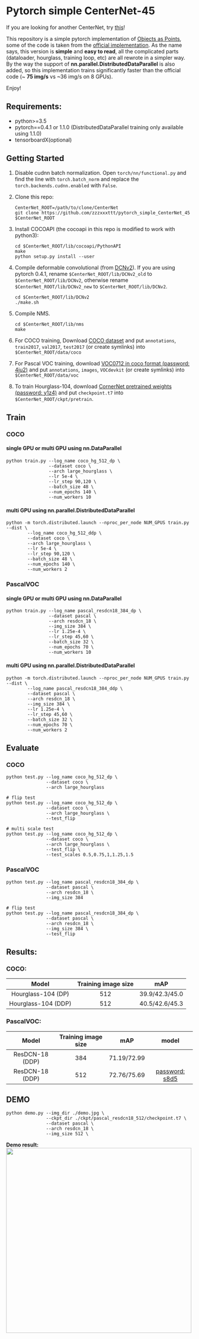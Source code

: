 # Pytorch simple CenterNet-45

If you are looking for another CenterNet, try [this](https://github.com/zzzxxxttt/pytorch_simple_CenterNet_47)!

This repository is a simple pytorch implementation of [Objects as Points](https://arxiv.org/abs/1904.07850), some of the code is taken from the [official implementation](https://github.com/xingyizhou/CenterNet).
As the name says, this version is **simple** and **easy to read**, all the complicated parts (dataloader, hourglass, training loop, etc) are all rewrote in a simpler way.    
By the way the support of **nn.parallel.DistributedDataParallel** is also added, so this implementation trains significantly faster than the official code (~ **75 img/s** vs ~36 img/s on 8 GPUs).

Enjoy!     
 
## Requirements:
- python>=3.5
- pytorch==0.4.1 or 1.1.0 (DistributedDataParallel training only available using 1.1.0)
- tensorboardX(optional)

## Getting Started
1. Disable cudnn batch normalization.
Open `torch/nn/functional.py` and find the line with `torch.batch_norm` and replace the `torch.backends.cudnn.enabled` with `False`.

2. Clone this repo:
    ```
    CenterNet_ROOT=/path/to/clone/CenterNet
    git clone https://github.com/zzzxxxttt/pytorch_simple_CenterNet_45 $CenterNet_ROOT
    ```

3. Install COCOAPI (the cocoapi in this repo is modified to work with python3):
    ```
    cd $CenterNet_ROOT/lib/cocoapi/PythonAPI
    make
    python setup.py install --user
    ```

4. Compile deformable convolutional (from [DCNv2](https://github.com/CharlesShang/DCNv2)).
    If you are using pytorch 0.4.1, rename ```$CenterNet_ROOT/lib/DCNv2_old``` to ```$CenterNet_ROOT/lib/DCNv2```, otherwise rename ```$CenterNet_ROOT/lib/DCNv2_new``` to ```$CenterNet_ROOT/lib/DCNv2```.
    ```
    cd $CenterNet_ROOT/lib/DCNv2
    ./make.sh
    ```

5. Compile NMS.
    ```
    cd $CenterNet_ROOT/lib/nms
    make
    ```

6. For COCO training, Download [COCO dataset](http://cocodataset.org/#download) and put ```annotations```, ```train2017```, ```val2017```, ```test2017``` (or create symlinks) into ```$CenterNet_ROOT/data/coco```

7. For Pascal VOC training, download [VOC0712 in coco format (password: 4iu2)](https://pan.baidu.com/s/1z6BtsKPHh2MnbfT25Y4wYw) and put ```annotations```, ```images```, ```VOCdevkit``` (or create symlinks) into ```$CenterNet_ROOT/data/voc```

8. To train Hourglass-104, download [CornerNet pretrained weights (password: y1z4)](https://pan.baidu.com/s/1tp9-5CAGwsX3VUSdV276Fg) and put ```checkpoint.t7``` into ```$CenterNet_ROOT/ckpt/pretrain```.


## Train 
### COCO
#### single GPU or multi GPU using nn.DataParallel
```
python train.py --log_name coco_hg_512_dp \
                --dataset coco \
                --arch large_hourglass \
                --lr 5e-4 \
                --lr_step 90,120 \
                --batch_size 48 \
                --num_epochs 140 \  
                --num_workers 10
```
#### multi GPU using nn.parallel.DistributedDataParallel
```
python -m torch.distributed.launch --nproc_per_node NUM_GPUS train.py --dist \
        --log_name coco_hg_512_ddp \
        --dataset coco \
        --arch large_hourglass \
        --lr 5e-4 \
        --lr_step 90,120 \
        --batch_size 48 \
        --num_epochs 140 \
        --num_workers 2
```

### PascalVOC
#### single GPU or multi GPU using nn.DataParallel
```
python train.py --log_name pascal_resdcn18_384_dp \
                --dataset pascal \
                --arch resdcn_18 \
                --img_size 384 \
                --lr 1.25e-4 \
                --lr_step 45,60 \
                --batch_size 32 \
                --num_epochs 70 \
                --num_workers 10
```
#### multi GPU using nn.parallel.DistributedDataParallel
```
python -m torch.distributed.launch --nproc_per_node NUM_GPUS train.py --dist \
        --log_name pascal_resdcn18_384_ddp \
        --dataset pascal \
        --arch resdcn_18 \
        --img_size 384 \
        --lr 1.25e-4 \
        --lr_step 45,60 \
        --batch_size 32 \
        --num_epochs 70 \
        --num_workers 2
```
## Evaluate
### COCO
```
python test.py --log_name coco_hg_512_dp \
               --dataset coco \
               --arch large_hourglass

# flip test
python test.py --log_name coco_hg_512_dp \
               --dataset coco \
               --arch large_hourglass \
               --test_flip

# multi scale test
python test.py --log_name coco_hg_512_dp \
               --dataset coco \
               --arch large_hourglass \
               --test_flip \
               --test_scales 0.5,0.75,1,1.25,1.5
```
### PascalVOC
```
python test.py --log_name pascal_resdcn18_384_dp \
               --dataset pascal \
               --arch resdcn_18 \
               --img_size 384

# flip test
python test.py --log_name pascal_resdcn18_384_dp \
               --dataset pascal \
               --arch resdcn_18 \
               --img_size 384 \
               --test_flip
```

## Results:

### COCO:
Model|Training image size|mAP
:---:|:---:|:---:
Hourglass-104 (DP)|512|39.9/42.3/45.0
Hourglass-104 (DDP)|512|40.5/42.6/45.3

### PascalVOC:
Model|Training image size|mAP|model
:---:|:---:|:---:|:---:
ResDCN-18 (DDP)|384|71.19/72.99|
ResDCN-18 (DDP)|512|72.76/75.69|[password: s8d5](https://pan.baidu.com/s/1emMdi155veG3VvnO4fTjcQ)

## DEMO
```
python demo.py --img_dir ./demo.jpg \
               --ckpt_dir ./ckpt/pascal_resdcn18_512/checkpoint.t7 \ 
               --dataset pascal \
               --arch resdcn_18 \
               --img_size 512 \
```

**Demo result:**
<img src="https://github.com/zzzxxxttt/pytorch_simple_CenterNet_45/blob/master/data/demo_results.png" width="500" />



